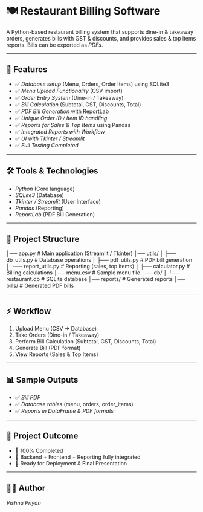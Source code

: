 # 🍽 Restaurant Billing Software

A Python-based restaurant billing system that supports dine-in & takeaway orders, generates bills with GST & discounts, and provides sales & top items reports. Bills can be exported as *PDFs*.

---

## 🚀 Features

- ✅ *Database setup* (Menu, Orders, Order Items) using SQLite3  
- ✅ *Menu Upload Functionality* (CSV import)  
- ✅ *Order Entry System* (Dine-in / Takeaway)  
- ✅ *Bill Calculation* (Subtotal, GST, Discounts, Total)  
- ✅ *PDF Bill Generation* with ReportLab  
- ✅ *Unique Order ID / Item ID handling*  
- ✅ *Reports for Sales & Top Items* using Pandas  
- ✅ *Integrated Reports with Workflow*  
- ✅ *UI with Tkinter / Streamlit*  
- ✅ *Full Testing Completed*

---

## 🛠 Tools & Technologies

- *Python* (Core language)  
- *SQLite3* (Database)  
- *Tkinter / Streamlit* (User Interface)  
- *Pandas* (Reporting)  
- *ReportLab* (PDF Bill Generation)  

---

## 📂 Project Structure

│── app.py # Main application (Streamlit / Tkinter)
│── utils/
│ ├── db_utils.py # Database operations
│ ├── pdf_utils.py # PDF bill generation
│ ├── report_utils.py # Reporting (sales, top items)
│ ├── calculator.py # Billing calculations
│── menu.csv # Sample menu file
│── db/
│ └── restaurant.db # SQLite database
│── reports/ # Generated reports
│── bills/ # Generated PDF bills

---

## ⚡ Workflow

1. Upload Menu (CSV → Database)  
2. Take Orders (Dine-in / Takeaway)  
3. Perform Bill Calculation (Subtotal, GST, Discounts, Total)  
4. Generate Bill (PDF format)  
5. View Reports (Sales & Top Items)  

---

## 📊 Sample Outputs

- ✅ *Bill PDF* 
- ✅ *Database tables* (menu, orders, order_items)  
- ✅ *Reports in DataFrame & PDF formats*

---

## 🎯 Project Outcome

- 🔹 100% Completed  
- 🔹 Backend + Frontend + Reporting fully integrated  
- 🔹 Ready for Deployment & Final Presentation  

---

## 👨‍💻 Author

*Vishnu Priyan*  




